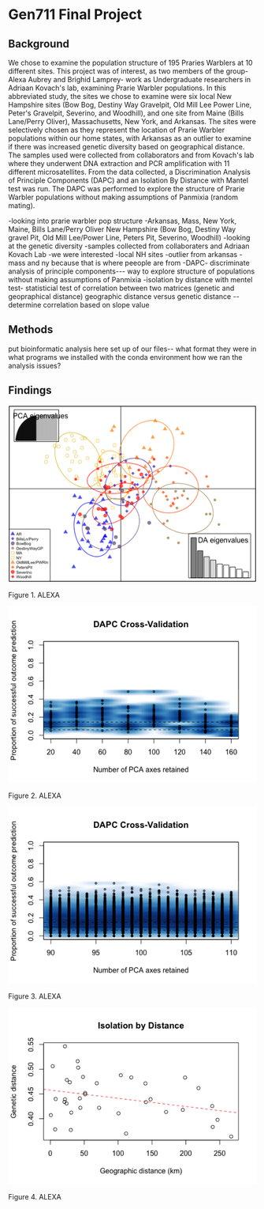 # Gen711 Final Project
## Background
We chose to examine the population structure of 195 Praries Warblers at 10 different sites. This project was of interest, as two members of the group- Alexa Aubrey and Brighid Lamprey- work as Undergraduate researchers in Adriaan Kovach's lab, examining Prarie Warbler populations. In this abbreviated study, the sites we chose to examine were six local New Hampshire sites (Bow Bog, Destiny Way Gravelpit, Old Mill Lee Power Line, Peter's Gravelpit, Severino, and Woodhill), and one site from Maine (Bills Lane/Perry Oliver), Massachusetts, New York, and Arkansas. The sites were selectively chosen as they represent the location of Prarie Warbler populations within our home states, with Arkansas as an outlier to examine if there was increased genetic diversity based on geographical distance. The samples used were collected from collaborators and from Kovach's lab where they underwent DNA extraction and PCR amplification with 11 different microsatellites. From the data collected, a Discrimination Analysis of Principle Components (DAPC) and an Isolation By Distance with Mantel test was run. The DAPC was performed to explore the structure of Prarie Warbler populations without making assumptions of Panmixia (random mating).



  -looking into prarie warbler pop structure
  -Arkansas, Mass, New York, Maine, Bills Lane/Perry Oliver New Hampshire (Bow Bog, Destiny Way gravel Pit, Old Mill Lee/Power Line, Peters Pit, Severino, Woodhill)
  -looking at the genetic diversity
  -samples collected from collaboraters and Adriaan Kovach Lab
  -we were interested
  -local NH sites
  -outlier from arkansas
  -mass and ny because that is where peeople are from
 -DAPC- discriminate analysis of principle components--- way to explore structure of populations without making assumptions of Panmixia
 -isolation by distance with mentel test- statisticial test of correlation between two matrices (genetic and geopraphical distance) geographic distance versus genetic distance -- determine correlation based on slope value

## Methods
put bioinformatic analysis here
set up of our files-- what format they were in
what programs we installed with the conda environment
how we ran the analysis
issues?

## Findings
![plot](figures/PRAW_DAPC_Final.png) 

Figure 1. ALEXA


![plot](figures/DAPC_Cross_Validation.png)

Figure 2. ALEXA

![plot](figures/DAPC_Cross_Validation_2.png)

Figure 3. ALEXA


![plot](figures/IBD_Plot_PRAW.png)

Figure 4. ALEXA
